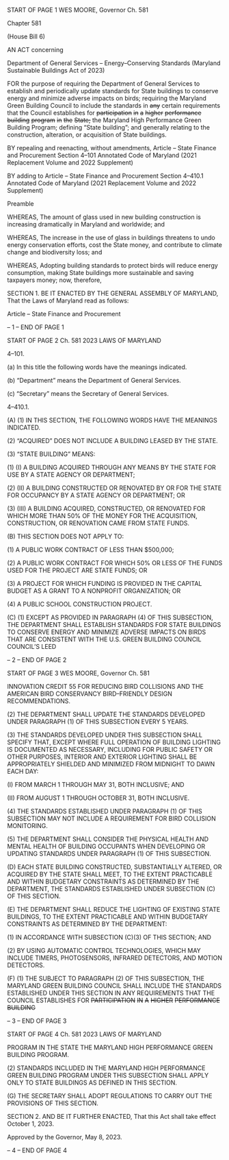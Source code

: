 START OF PAGE 1
WES MOORE, Governor Ch. 581

Chapter 581

(House Bill 6)

AN ACT concerning

Department of General Services – Energy–Conserving Standards
(Maryland Sustainable Buildings Act of 2023)

FOR the purpose of requiring the Department of General Services to establish and
periodically update standards for State buildings to conserve energy and minimize
adverse impacts on birds; requiring the Maryland Green Building Council to include
the standards in ~~any~~ certain requirements that the Council establishes for
~~participation~~ ~~in~~ ~~a~~ ~~higher~~ ~~performance~~ ~~building~~ ~~program~~ ~~in~~ ~~the~~ ~~State;~~ the Maryland
High Performance Green Building Program; defining “State building”; and generally
relating to the construction, alteration, or acquisition of State buildings.

BY repealing and reenacting, without amendments,
Article – State Finance and Procurement
Section 4–101
Annotated Code of Maryland
(2021 Replacement Volume and 2022 Supplement)

BY adding to
Article – State Finance and Procurement
Section 4–410.1
Annotated Code of Maryland
(2021 Replacement Volume and 2022 Supplement)

Preamble

WHEREAS, The amount of glass used in new building construction is increasing
dramatically in Maryland and worldwide; and

WHEREAS, The increase in the use of glass in buildings threatens to undo energy
conservation efforts, cost the State money, and contribute to climate change and
biodiversity loss; and

WHEREAS, Adopting building standards to protect birds will reduce energy
consumption, making State buildings more sustainable and saving taxpayers money; now,
therefore,

SECTION 1. BE IT ENACTED BY THE GENERAL ASSEMBLY OF MARYLAND,
That the Laws of Maryland read as follows:

Article – State Finance and Procurement

– 1 –
END OF PAGE 1

START OF PAGE 2
Ch. 581 2023 LAWS OF MARYLAND

4–101.

(a) In this title the following words have the meanings indicated.

(b) “Department” means the Department of General Services.

(c) “Secretary” means the Secretary of General Services.

4–410.1.

(A) (1) IN THIS SECTION, THE FOLLOWING WORDS HAVE THE MEANINGS
INDICATED.

(2) “ACQUIRED” DOES NOT INCLUDE A BUILDING LEASED BY THE
STATE.

(3) “STATE BUILDING” MEANS:

(1) (I) A BUILDING ACQUIRED THROUGH ANY MEANS BY THE
STATE FOR USE BY A STATE AGENCY OR DEPARTMENT;

(2) (II) A BUILDING CONSTRUCTED OR RENOVATED BY OR FOR THE
STATE FOR OCCUPANCY BY A STATE AGENCY OR DEPARTMENT; OR

(3) (III) A BUILDING ACQUIRED, CONSTRUCTED, OR RENOVATED
FOR WHICH MORE THAN 50% OF THE MONEY FOR THE ACQUISITION,
CONSTRUCTION, OR RENOVATION CAME FROM STATE FUNDS.

(B) THIS SECTION DOES NOT APPLY TO:

(1) A PUBLIC WORK CONTRACT OF LESS THAN $500,000;

(2) A PUBLIC WORK CONTRACT FOR WHICH 50% OR LESS OF THE
FUNDS USED FOR THE PROJECT ARE STATE FUNDS; OR

(3) A PROJECT FOR WHICH FUNDING IS PROVIDED IN THE CAPITAL
BUDGET AS A GRANT TO A NONPROFIT ORGANIZATION; OR

(4) A PUBLIC SCHOOL CONSTRUCTION PROJECT.

(C) (1) EXCEPT AS PROVIDED IN PARAGRAPH (4) OF THIS SUBSECTION,
THE DEPARTMENT SHALL ESTABLISH STANDARDS FOR STATE BUILDINGS TO
CONSERVE ENERGY AND MINIMIZE ADVERSE IMPACTS ON BIRDS THAT ARE
CONSISTENT WITH THE U.S. GREEN BUILDING COUNCIL COUNCIL’S LEED

– 2 –
END OF PAGE 2

START OF PAGE 3
WES MOORE, Governor Ch. 581

INNOVATION CREDIT 55 FOR REDUCING BIRD COLLISIONS AND THE AMERICAN
BIRD CONSERVANCY BIRD–FRIENDLY DESIGN RECOMMENDATIONS.

(2) THE DEPARTMENT SHALL UPDATE THE STANDARDS DEVELOPED
UNDER PARAGRAPH (1) OF THIS SUBSECTION EVERY 5 YEARS.

(3) THE STANDARDS DEVELOPED UNDER THIS SUBSECTION SHALL
SPECIFY THAT, EXCEPT WHERE FULL OPERATION OF BUILDING LIGHTING IS
DOCUMENTED AS NECESSARY, INCLUDING FOR PUBLIC SAFETY OR OTHER
PURPOSES, INTERIOR AND EXTERIOR LIGHTING SHALL BE APPROPRIATELY
SHIELDED AND MINIMIZED FROM MIDNIGHT TO DAWN EACH DAY:

(I) FROM MARCH 1 THROUGH MAY 31, BOTH INCLUSIVE; AND

(II) FROM AUGUST 1 THROUGH OCTOBER 31, BOTH INCLUSIVE.

(4) THE STANDARDS ESTABLISHED UNDER PARAGRAPH (1) OF THIS
SUBSECTION MAY NOT INCLUDE A REQUIREMENT FOR BIRD COLLISION
MONITORING.

(5) THE DEPARTMENT SHALL CONSIDER THE PHYSICAL HEALTH AND
MENTAL HEALTH OF BUILDING OCCUPANTS WHEN DEVELOPING OR UPDATING
STANDARDS UNDER PARAGRAPH (1) OF THIS SUBSECTION.

(D) EACH STATE BUILDING CONSTRUCTED, SUBSTANTIALLY ALTERED, OR
ACQUIRED BY THE STATE SHALL MEET, TO THE EXTENT PRACTICABLE AND WITHIN
BUDGETARY CONSTRAINTS AS DETERMINED BY THE DEPARTMENT, THE STANDARDS
ESTABLISHED UNDER SUBSECTION (C) OF THIS SECTION.

(E) THE DEPARTMENT SHALL REDUCE THE LIGHTING OF EXISTING STATE
BUILDINGS, TO THE EXTENT PRACTICABLE AND WITHIN BUDGETARY CONSTRAINTS
AS DETERMINED BY THE DEPARTMENT:

(1) IN ACCORDANCE WITH SUBSECTION (C)(3) OF THIS SECTION; AND

(2) BY USING AUTOMATIC CONTROL TECHNOLOGIES, WHICH MAY
INCLUDE TIMERS, PHOTOSENSORS, INFRARED DETECTORS, AND MOTION
DETECTORS.

(F) (1) THE SUBJECT TO PARAGRAPH (2) OF THIS SUBSECTION, THE
MARYLAND GREEN BUILDING COUNCIL SHALL INCLUDE THE STANDARDS
ESTABLISHED UNDER THIS SECTION IN ANY REQUIREMENTS THAT THE COUNCIL
ESTABLISHES FOR ~~PARTICIPATION~~ ~~IN~~ ~~A~~ ~~HIGHER~~ ~~PERFORMANCE~~ ~~BUILDING~~

– 3 –
END OF PAGE 3

START OF PAGE 4
Ch. 581 2023 LAWS OF MARYLAND

PROGRAM IN THE STATE THE MARYLAND HIGH PERFORMANCE GREEN BUILDING
PROGRAM.

(2) STANDARDS INCLUDED IN THE MARYLAND HIGH PERFORMANCE
GREEN BUILDING PROGRAM UNDER THIS SUBSECTION SHALL APPLY ONLY TO
STATE BUILDINGS AS DEFINED IN THIS SECTION.

(G) THE SECRETARY SHALL ADOPT REGULATIONS TO CARRY OUT THE
PROVISIONS OF THIS SECTION.

SECTION 2. AND BE IT FURTHER ENACTED, That this Act shall take effect
October 1, 2023.

Approved by the Governor, May 8, 2023.

– 4 –
END OF PAGE 4